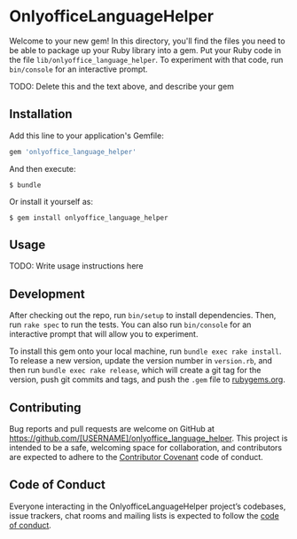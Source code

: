 # OnlyofficeLanguageHelper

Welcome to your new gem! In this directory, you'll find the files you need to be able to package up your Ruby library into a gem. Put your Ruby code in the file `lib/onlyoffice_language_helper`. To experiment with that code, run `bin/console` for an interactive prompt.

TODO: Delete this and the text above, and describe your gem

## Installation

Add this line to your application's Gemfile:

```ruby
gem 'onlyoffice_language_helper'
```

And then execute:

    $ bundle

Or install it yourself as:

    $ gem install onlyoffice_language_helper

## Usage

TODO: Write usage instructions here

## Development

After checking out the repo, run `bin/setup` to install dependencies. Then, run `rake spec` to run the tests. You can also run `bin/console` for an interactive prompt that will allow you to experiment.

To install this gem onto your local machine, run `bundle exec rake install`. To release a new version, update the version number in `version.rb`, and then run `bundle exec rake release`, which will create a git tag for the version, push git commits and tags, and push the `.gem` file to [rubygems.org](https://rubygems.org).

## Contributing

Bug reports and pull requests are welcome on GitHub at https://github.com/[USERNAME]/onlyoffice_language_helper. This project is intended to be a safe, welcoming space for collaboration, and contributors are expected to adhere to the [Contributor Covenant](http://contributor-covenant.org) code of conduct.

## Code of Conduct

Everyone interacting in the OnlyofficeLanguageHelper project’s codebases, issue trackers, chat rooms and mailing lists is expected to follow the [code of conduct](https://github.com/[USERNAME]/onlyoffice_language_helper/blob/master/CODE_OF_CONDUCT.md).
